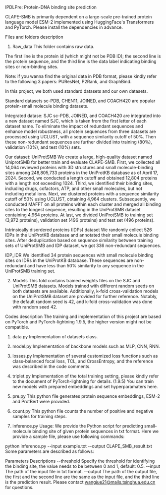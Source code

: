 IPDLPre: Protein-DNA binding site prediction

CLAPE-SMB is primarily dependent on a large-scale pre-trained protein language model ESM-2 implemented using HuggingFace's Transformers and PyTorch. Please install the dependencies in advance.

Files and folders description
1. Raw_data
This folder contains raw data.

The first line is the protein id (which might not be PDB ID); the second line is the protein sequence, and the third line is the data label indicating binding sites or non-binding sites.

Note: if you wanna find the original data in PDB format, please kindly refer to the following 3 papers: PUResNet, P2Rank, and GraphBind.

In this project, we both used standard datasets and our own datasets.

Standard datasets
sc-PDB, CHEN11, JOINED, and COACH420 are popular protein-small molecule binding datasets.

Integrated datase: SJC
sc-PDB, JOINED, and COACH420 are integrated into a new dataset named SJC, which is taken from the first letter of each dataset name. To eliminate the impact of redundant sequences and enhance model robustness, all protein sequences from three datasets are processed using UCLUST, with a sequence similarity cutoff of 50%. Then these non-redundant sequences are further divided into training (80%), validation (10%), and test (10%) sets.

Our dataset: UniProtSMB
We create a large, high-quality dataset named UniprotSMB for better train and evaluate CLAPE-SMB. First, we collected all 14,064 reviewed proteins with 3D structures and small molecule-binding sites among 248,805,733 proteins in the UniProtKB database as of April 17, 2024. Second, we conducted a length cutoff and obtained 12,804 proteins with a length not exceeding 1024. Third, we identified their binding sites, including drugs, cofactors, ATP, and other small molecules, but not including metal ions. Next, we clustered proteins with a sequence similarity cutoff of 50% using UCLUST, obtaining 4,964 clusters. Subsequently, we conducted MAFFT on all proteins within each cluster and merged all binding sites to the longest sequence, resulting in the UniProtSMB dataset containing 4,964 proteins. At last, we divided UniProtSMB to training set (3,972 proteins), validation set (496 proteins) and test set (496 proteins).

Intrinsically disordered proteins (IDPs) dataset
We randomly collect 526 IDPs in the UniProtKB database and annotated their small molecule binding sites. After deduplication based on sequence similarity between training sets of UniProtSMB and IDP dataset, we got 336 non-redundant sequences.

IDP_IDR
We identified 34 protein sequences with small molecule binding sites on IDRs in the UniProtKB database. These sequences are non-redundant and have less than 50% similarity to any sequence in the UniProtSMB training set.

2. Models
This fold contains trained weights files on the SJC and UniProtSMB datasets. Models trained with different random seeds on both datasets are available. Additionally, k-fold cross-validation models on the UniProtSMB dataset are provided for further reference. Notably, the default random seed is 42, and k-fold cross-validation was done with random seed 42.

Codes description
The training and implementation of this project are based on PyTorch and PyTorch-lightning 1.9.5, the higher version might not be compatible.

1. data.py
Implementation of datasets class.

2. model.py
Implementation of backbone models such as MLP, CNN, RNN.

3. losses.py
Implementation of several customized loss functions such as class-balanced focal loss, TCL, and CrossEntropy, and the reference was described in the code comments.

4. triplet.py
Implementation of the total training setting, please kindly refer to the document of PyTorch-lightning for details. (1.9.5) You can train new models with prepared embeddings and set hyperparamaters here.

5. pre.py
This python file generates protein sequence embeddings, ESM-2 and ProtBert were provided.

6. count.py
This python file counts the number of positive and negative samples for training steps.

7. inference.py
Usage:
We provide the Python script for predicting small-molecule binding site of given protein sequences in txt format. Here we provide a sample file, please use following commands:

python inference.py --input example.txt --output CLAPE_SMB_result.txt
Some parameters are described as follows:

Parameters	Descriptions
--threshold	Specify the threshold for identifying the binding site, the value needs to be between 0 and 1, default: 0.5.
--input	The path of the input file in txt format.
--output	The path of the output file, the first and the second line are the same as the input file, and the third line is the prediction result.
Please contact wangjue21@mails.tsinghua.edu.cn for questions.
